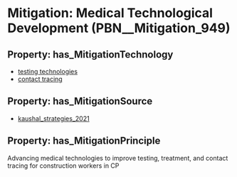 # Mitigation: __Medical Technological Development__ (PBN__Mitigation_949)

## Property: has_MitigationTechnology

* [testing technologies](../Technology/PBN__Technology_37)
* [contact tracing](../Technology/PBN__Technology_404)

## Property: has_MitigationSource

* [kaushal_strategies_2021](../Article/PBN__Article_268)

## Property: has_MitigationPrinciple

Advancing medical technologies to improve testing, treatment, and contact tracing for construction workers in CP

